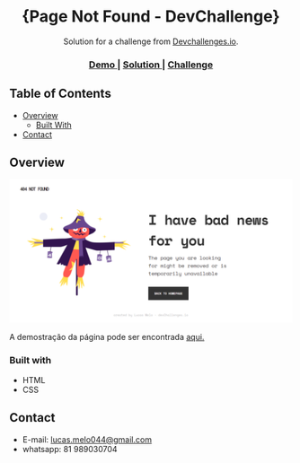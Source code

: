 <h1 align="center">{Page Not Found - DevChallenge}</h1>

<div align="center">
   Solution for a challenge from  <a href="http://devchallenges.io" target="_blank">Devchallenges.io</a>.
</div>

<div align="center">
  <h3>
    <a href="https://lucasmelosilva.github.io/page-404-devchallenges/">
      Demo
    </a>
    <span> | </span>
    <a href="https://github.com/lucasmelosilva/page-404-devchallenges">
      Solution
    </a>
    <span> | </span>
    <a href="https://devchallenges.io/challenges/wBunSb7FPrIepJZAg0sY">
      Challenge
    </a>
  </h3>
</div>

## Table of Contents

- [Overview](#overview)
  - [Built With](#built-with)
- [Contact](#contact)



## Overview

![screnshot](./preview-page.png)

A demostração da página pode ser encontrada [aqui.](https://lucasmelosilva.github.io/page-404-devchallenges/)

### Built with

- HTML
- CSS

## Contact

- E-mail: lucas.melo044@gmail.com
- whatsapp: 81 989030704
